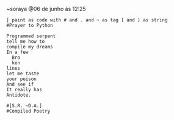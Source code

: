 ~soraya
@06 de junho às 12:25

    | paint as code with # and . and ~ as tag [ and ] as string
    #Prayer to Python

    Programmed serpent
    tell me how to
    compile my dreams
    In a few
      Bro
      ken
    lines
    let me taste
    your poison
    And see if
    It really has
    Antidote.

    #[S.R. ~D.A.]
    #Compiled Poetry
